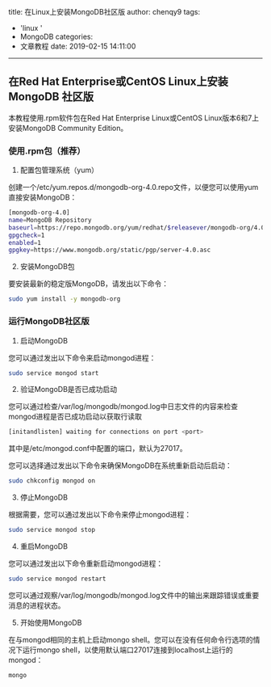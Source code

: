 title: 在Linux上安装MongoDB社区版
author: chenqy9
tags:
  - 'linux '
  - MongoDB
categories:
  - 文章教程
date: 2019-02-15 14:11:00
---
## 在Red Hat Enterprise或CentOS Linux上安装MongoDB 社区版

本教程使用.rpm软件包在Red Hat Enterprise Linux或CentOS Linux版本6和7上安装MongoDB Community Edition。

### 使用.rpm包（推荐）

1. 配置包管理系统（yum）

  创建一个/etc/yum.repos.d/mongodb-org-4.0.repo文件，以便您可以使用yum直接安装MongoDB：

  ``` bash
  [mongodb-org-4.0]
  name=MongoDB Repository
  baseurl=https://repo.mongodb.org/yum/redhat/$releasever/mongodb-org/4.0/x86_64/
  gpgcheck=1
  enabled=1
  gpgkey=https://www.mongodb.org/static/pgp/server-4.0.asc
  ```

2. 安装MongoDB包

  要安装最新的稳定版MongoDB，请发出以下命令：

  ``` bash
  sudo yum install -y mongodb-org
  ```
  
### 运行MongoDB社区版

1. 启动MongoDB

  您可以通过发出以下命令来启动mongod进程：

  ``` bash
  sudo service mongod start
  ```
    
2. 验证MongoDB是否已成功启动

  您可以通过检查/var/log/mongodb/mongod.log中日志文件的内容来检查mongod进程是否已成功启动以获取行读取
  
  ``` bash
  [initandlisten] waiting for connections on port <port>
  ```
  
  其中<port>是/etc/mongod.conf中配置的端口，默认为27017。
  
  您可以选择通过发出以下命令来确保MongoDB在系统重新启动后启动：
  
  ``` bash
  sudo chkconfig mongod on
  ```

3. 停止MongoDB

  根据需要，您可以通过发出以下命令来停止mongod进程：
  
  ``` bash
  sudo service mongod stop
  ```
  
4. 重启MongoDB

  您可以通过发出以下命令重新启动mongod进程：
  
  ``` bash
  sudo service mongod restart
  ```
  
  您可以通过观察/var/log/mongodb/mongod.log文件中的输出来跟踪错误或重要消息的进程状态。
  
5. 开始使用MongoDB

  在与mongod相同的主机上启动mongo shell。您可以在没有任何命令行选项的情况下运行mongo shell，以使用默认端口27017连接到localhost上运行的mongod：
  
  ``` bash
  mongo
  ```